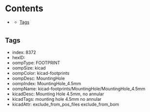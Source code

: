 



Contents
========

* [](#)
	* [Tags](#tags)

# 

## Tags

- index: 8372
- hexID: 
- oompType: FOOTPRINT
- oompSize: kicad
- oompColor: kicad-footprints
- oompDesc: MountingHole
- oompIndex: MountingHole_4.5mm
- oompName: kicad-footprints/MountingHole/MountingHole_4.5mm
- kicadDesc: Mounting Hole 4.5mm, no annular
- kicadTags: mounting hole 4.5mm no annular
- kicadAttr: exclude_from_pos_files exclude_from_bom
